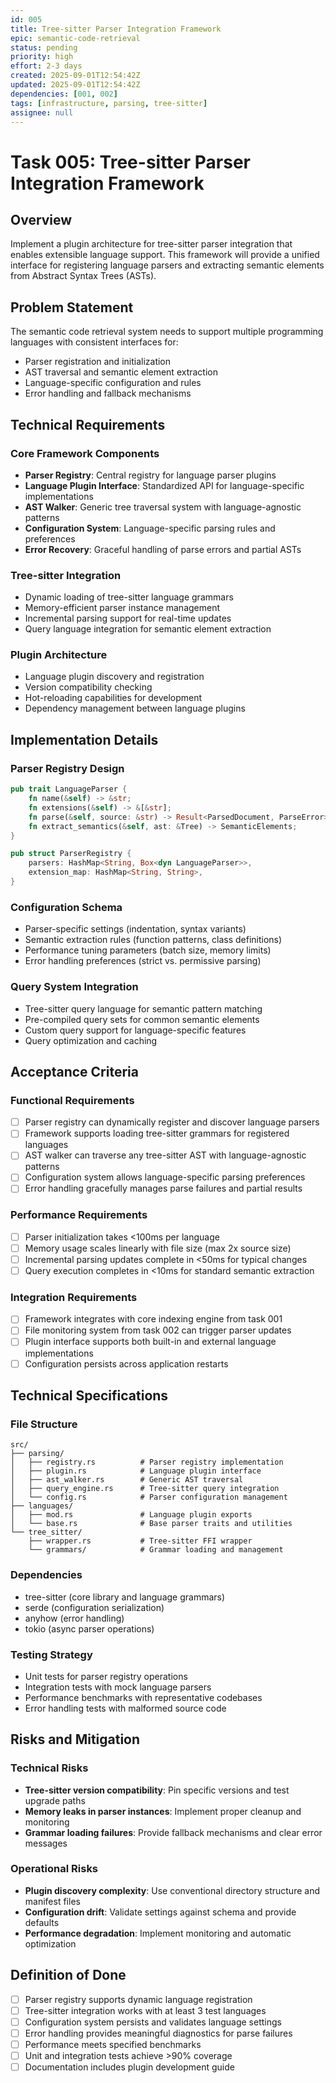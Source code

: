 ```yaml
---
id: 005
title: Tree-sitter Parser Integration Framework
epic: semantic-code-retrieval
status: pending
priority: high
effort: 2-3 days
created: 2025-09-01T12:54:42Z
updated: 2025-09-01T12:54:42Z
dependencies: [001, 002]
tags: [infrastructure, parsing, tree-sitter]
assignee: null
---
```


# Task 005: Tree-sitter Parser Integration Framework

## Overview
Implement a plugin architecture for tree-sitter parser integration that enables extensible language support. This framework will provide a unified interface for registering language parsers and extracting semantic elements from Abstract Syntax Trees (ASTs).

## Problem Statement
The semantic code retrieval system needs to support multiple programming languages with consistent interfaces for:
- Parser registration and initialization
- AST traversal and semantic element extraction
- Language-specific configuration and rules
- Error handling and fallback mechanisms

## Technical Requirements

### Core Framework Components
- **Parser Registry**: Central registry for language parser plugins
- **Language Plugin Interface**: Standardized API for language-specific implementations
- **AST Walker**: Generic tree traversal system with language-agnostic patterns
- **Configuration System**: Language-specific parsing rules and preferences
- **Error Recovery**: Graceful handling of parse errors and partial ASTs

### Tree-sitter Integration
- Dynamic loading of tree-sitter language grammars
- Memory-efficient parser instance management
- Incremental parsing support for real-time updates
- Query language integration for semantic element extraction

### Plugin Architecture
- Language plugin discovery and registration
- Version compatibility checking
- Hot-reloading capabilities for development
- Dependency management between language plugins

## Implementation Details

### Parser Registry Design
```rust
pub trait LanguageParser {
    fn name(&self) -> &str;
    fn extensions(&self) -> &[&str];
    fn parse(&self, source: &str) -> Result<ParsedDocument, ParseError>;
    fn extract_semantics(&self, ast: &Tree) -> SemanticElements;
}

pub struct ParserRegistry {
    parsers: HashMap<String, Box<dyn LanguageParser>>,
    extension_map: HashMap<String, String>,
}
```

### Configuration Schema
- Parser-specific settings (indentation, syntax variants)
- Semantic extraction rules (function patterns, class definitions)
- Performance tuning parameters (batch size, memory limits)
- Error handling preferences (strict vs. permissive parsing)

### Query System Integration
- Tree-sitter query language for semantic pattern matching
- Pre-compiled query sets for common semantic elements
- Custom query support for language-specific features
- Query optimization and caching

## Acceptance Criteria

### Functional Requirements
- [ ] Parser registry can dynamically register and discover language parsers
- [ ] Framework supports loading tree-sitter grammars for registered languages
- [ ] AST walker can traverse any tree-sitter AST with language-agnostic patterns
- [ ] Configuration system allows language-specific parsing preferences
- [ ] Error handling gracefully manages parse failures and partial results

### Performance Requirements
- [ ] Parser initialization takes <100ms per language
- [ ] Memory usage scales linearly with file size (max 2x source size)
- [ ] Incremental parsing updates complete in <50ms for typical changes
- [ ] Query execution completes in <10ms for standard semantic extraction

### Integration Requirements
- [ ] Framework integrates with core indexing engine from task 001
- [ ] File monitoring system from task 002 can trigger parser updates
- [ ] Plugin interface supports both built-in and external language implementations
- [ ] Configuration persists across application restarts

## Technical Specifications

### File Structure
```
src/
├── parsing/
│   ├── registry.rs          # Parser registry implementation
│   ├── plugin.rs            # Language plugin interface
│   ├── ast_walker.rs        # Generic AST traversal
│   ├── query_engine.rs      # Tree-sitter query integration
│   └── config.rs            # Parser configuration management
├── languages/
│   ├── mod.rs               # Language plugin exports
│   └── base.rs              # Base parser traits and utilities
└── tree_sitter/
    ├── wrapper.rs           # Tree-sitter FFI wrapper
    └── grammars/            # Grammar loading and management
```

### Dependencies
- tree-sitter (core library and language grammars)
- serde (configuration serialization)
- anyhow (error handling)
- tokio (async parser operations)

### Testing Strategy
- Unit tests for parser registry operations
- Integration tests with mock language parsers
- Performance benchmarks with representative codebases
- Error handling tests with malformed source code

## Risks and Mitigation

### Technical Risks
- **Tree-sitter version compatibility**: Pin specific versions and test upgrade paths
- **Memory leaks in parser instances**: Implement proper cleanup and monitoring
- **Grammar loading failures**: Provide fallback mechanisms and clear error messages

### Operational Risks
- **Plugin discovery complexity**: Use conventional directory structure and manifest files
- **Configuration drift**: Validate settings against schema and provide defaults
- **Performance degradation**: Implement monitoring and automatic optimization

## Definition of Done
- [ ] Parser registry supports dynamic language registration
- [ ] Tree-sitter integration works with at least 3 test languages
- [ ] Configuration system persists and validates language settings
- [ ] Error handling provides meaningful diagnostics for parse failures
- [ ] Performance meets specified benchmarks
- [ ] Unit and integration tests achieve >90% coverage
- [ ] Documentation includes plugin development guide